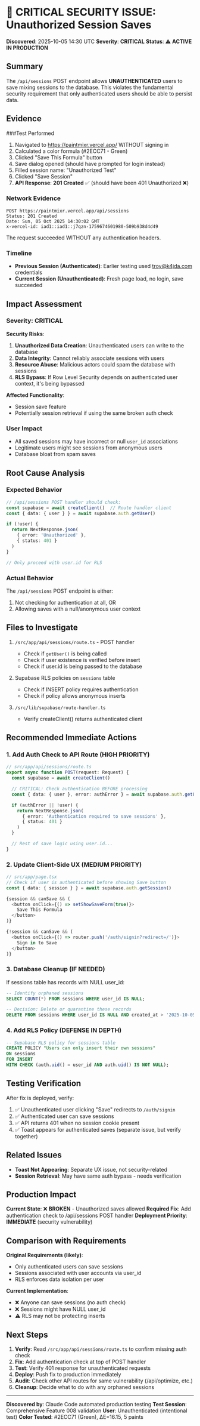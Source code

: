 # 🚨 CRITICAL SECURITY ISSUE: Unauthorized Session Saves

**Discovered**: 2025-10-05 14:30 UTC
**Severity**: **CRITICAL**
**Status**: ⚠️ **ACTIVE IN PRODUCTION**

## Summary

The `/api/sessions` POST endpoint allows **UNAUTHENTICATED** users to save mixing sessions to the database. This violates the fundamental security requirement that only authenticated users should be able to persist data.

## Evidence

###Test Performed
1. Navigated to https://paintmixr.vercel.app/ WITHOUT signing in
2. Calculated a color formula (#2ECC71 - Green)
3. Clicked "Save This Formula" button
4. Save dialog opened (should have prompted for login instead)
5. Filled session name: "Unauthorized Test"
6. Clicked "Save Session"
7. **API Response**: **201 Created** ✅ (should have been 401 Unauthorized ❌)

### Network Evidence
```
POST https://paintmixr.vercel.app/api/sessions
Status: 201 Created
Date: Sun, 05 Oct 2025 14:30:02 GMT
x-vercel-id: iad1::iad1::j7qzn-1759674601980-509b938d4d49
```

The request succeeded WITHOUT any authentication headers.

### Timeline
- **Previous Session (Authenticated)**: Earlier testing used troy@k4jda.com credentials
- **Current Session (Unauthenticated)**: Fresh page load, no login, save succeeded

## Impact Assessment

### Severity: CRITICAL

**Security Risks**:
1. **Unauthorized Data Creation**: Unauthenticated users can write to the database
2. **Data Integrity**: Cannot reliably associate sessions with users
3. **Resource Abuse**: Malicious actors could spam the database with sessions
4. **RLS Bypass**: If Row Level Security depends on authenticated user context, it's being bypassed

**Affected Functionality**:
- Session save feature
- Potentially session retrieval if using the same broken auth check

### User Impact
- All saved sessions may have incorrect or null `user_id` associations
- Legitimate users might see sessions from anonymous users
- Database bloat from spam saves

## Root Cause Analysis

### Expected Behavior
```typescript
// /api/sessions POST handler should check:
const supabase = await createClient()  // Route handler client
const { data: { user } } = await supabase.auth.getUser()

if (!user) {
  return NextResponse.json(
    { error: 'Unauthorized' },
    { status: 401 }
  )
}

// Only proceed with user.id for RLS
```

### Actual Behavior
The `/api/sessions` POST endpoint is either:
1. Not checking for authentication at all, OR
2. Allowing saves with a null/anonymous user context

## Files to Investigate

1. `/src/app/api/sessions/route.ts` - POST handler
   - Check if `getUser()` is being called
   - Check if user existence is verified before insert
   - Check if user.id is being passed to the database

2. Supabase RLS policies on `sessions` table
   - Check if INSERT policy requires authentication
   - Check if policy allows anonymous inserts

3. `/src/lib/supabase/route-handler.ts`
   - Verify createClient() returns authenticated client

## Recommended Immediate Actions

### 1. Add Auth Check to API Route (HIGH PRIORITY)
```typescript
// src/app/api/sessions/route.ts
export async function POST(request: Request) {
  const supabase = await createClient()

  // CRITICAL: Check authentication BEFORE processing
  const { data: { user }, error: authError } = await supabase.auth.getUser()

  if (authError || !user) {
    return NextResponse.json(
      { error: 'Authentication required to save sessions' },
      { status: 401 }
    )
  }

  // Rest of save logic using user.id...
}
```

### 2. Update Client-Side UX (MEDIUM PRIORITY)
```typescript
// src/app/page.tsx
// Check if user is authenticated before showing Save button
const { data: { session } } = await supabase.auth.getSession()

{session && canSave && (
  <button onClick={() => setShowSaveForm(true)}>
    Save This Formula
  </button>
)}

{!session && canSave && (
  <button onClick={() => router.push('/auth/signin?redirect=/')}>
    Sign in to Save
  </button>
)}
```

### 3. Database Cleanup (IF NEEDED)
If sessions table has records with NULL user_id:
```sql
-- Identify orphaned sessions
SELECT COUNT(*) FROM sessions WHERE user_id IS NULL;

-- Decision: Delete or quarantine these records
DELETE FROM sessions WHERE user_id IS NULL AND created_at > '2025-10-05';
```

### 4. Add RLS Policy (DEFENSE IN DEPTH)
```sql
-- Supabase RLS policy for sessions table
CREATE POLICY "Users can only insert their own sessions"
ON sessions
FOR INSERT
WITH CHECK (auth.uid() = user_id AND auth.uid() IS NOT NULL);
```

## Testing Verification

After fix is deployed, verify:
1. ✅ Unauthenticated user clicking "Save" redirects to `/auth/signin`
2. ✅ Authenticated user can save sessions
3. ✅ API returns 401 when no session cookie present
4. ✅ Toast appears for authenticated saves (separate issue, but verify together)

## Related Issues

- **Toast Not Appearing**: Separate UX issue, not security-related
- **Session Retrieval**: May have same auth bypass - needs verification

## Production Impact

**Current State**: ❌ **BROKEN** - Unauthorized saves allowed
**Required Fix**: Add authentication check to /api/sessions POST handler
**Deployment Priority**: **IMMEDIATE** (security vulnerability)

## Comparison with Requirements

**Original Requirements (likely)**:
- Only authenticated users can save sessions
- Sessions associated with user accounts via user_id
- RLS enforces data isolation per user

**Current Implementation**:
- ❌ Anyone can save sessions (no auth check)
- ❌ Sessions might have NULL user_id
- ⚠️ RLS may not be protecting inserts

## Next Steps

1. **Verify**: Read `/src/app/api/sessions/route.ts` to confirm missing auth check
2. **Fix**: Add authentication check at top of POST handler
3. **Test**: Verify 401 response for unauthenticated requests
4. **Deploy**: Push fix to production immediately
5. **Audit**: Check other API routes for same vulnerability (/api/optimize, etc.)
6. **Cleanup**: Decide what to do with any orphaned sessions

---

**Discovered by**: Claude Code automated production testing
**Test Session**: Comprehensive Feature 008 validation
**User**: Unauthenticated (intentional test)
**Color Tested**: #2ECC71 (Green), ΔE=16.15, 5 paints
